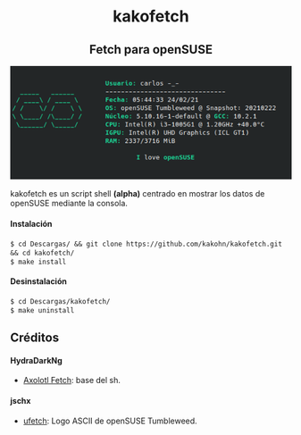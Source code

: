 <h1 align="center"> kakofetch </h1>
<h2 align="center"> Fetch para openSUSE </h1>

<p align="center"><img src="https://github.com/kakohn/kakofetch/blob/main/kakofetch.png" width="575px"></p>

kakofetch es un script shell **(alpha)** centrado en mostrar los datos de openSUSE mediante la consola.

#### Instalación
```
$ cd Descargas/ && git clone https://github.com/kakohn/kakofetch.git && cd kakofetch/
$ make install
```

#### Desinstalación
```
$ cd Descargas/kakofetch/
$ make uninstall
```

## Créditos

#### HydraDarkNg
- [Axolotl Fetch](https://gitlab.com/HydraDarkNg/axolotlFetch): base del sh.

#### jschx
- [ufetch](https://gitlab.com/jschx/ufetch): Logo ASCII de openSUSE Tumbleweed.
